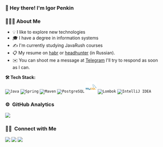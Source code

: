 ### 👋 Hey there! I'm Igor Penkin 

###    👨🏻‍💻  About Me

- 💡  I like to explore new technologies
- 🎓  I have a degree in information systems
- ✍️  I'm currently studying JavaRush courses
- 📋  My resume on [habr](https://career.habr.com/happycaat) or [headhunter](https://hh.ru/resume/e229657eff0b52c0b30039ed1f4830355a4745) (in Russian).
- ✉️  You can shoot me a message at [Telegram](https://t.me/happycaat) I'll try to respond as soon as I can.


 **🛠 Tech Stack:**  
 <code><img height="35" title="Java" src="https://raw.githubusercontent.com/jmnote/z-icons/master/svg/java.svg"></code>
 <code><img height="35" title="Spring" src="https://raw.githubusercontent.com/yurijserrano/Github-Profile-Readme-Logos/master/frameworks/spring.svg"></code>
 <code><img height="35" title="Maven" src="https://user-images.githubusercontent.com/43886029/158700377-62b0da69-81a2-4340-8ce6-dec718533aee.svg"></code>
 <code><img height="35" title="PostgreSQL" src="https://raw.githubusercontent.com/yurijserrano/Github-Profile-Readme-Logos/master/databases/postgresql.svg"></code>
 <code><img height="35" title="MySQL" src="https://raw.githubusercontent.com/devicons/devicon/1119b9f84c0290e0f0b38982099a2bd027a48bf1/icons/mysql/mysql-original-wordmark.svg"></code> 
 <code><img height="35" title="Lombok" src="https://avatars.githubusercontent.com/u/45949248?s=200&v=4"></code>
 <code><img height="35" title="IntelliJ IDEA" src="https://raw.githubusercontent.com/yurijserrano/Github-Profile-Readme-Logos/master/ides/intellij.svg"></code>
 
 
 ### ⚙️ &nbsp;GitHub Analytics

<p align="left">
<a href="https://github.com/iPenkinDev">
  <img height="180em" src="https://github-readme-stats-eight-theta.vercel.app/api?username=iPenkinDev&show_icons=true&theme=algolia&include_all_commits=true&count_private=true"/>  
</a>
</p>

### 🤝🏻 &nbsp;Connect with Me

<p align="left">
<a href="https://t.me/happycaat"><img src="https://img.shields.io/badge/-@happycaat-1877F2?style=flat&logo=Telegram&logoColor=white"/></a>
<a href="https://www.linkedin.com/in/igor-penkin-92576a252/"><img src="https://img.shields.io/badge/-Igor%20Penkin%20-0077B5?style=flat&logo=Linkedin&logoColor=white"/></a>
<a href="mailto:igor.penkin.dev@gmail.com"><img src="https://img.shields.io/badge/-igor.penkin.dev@gmail.com-D14836?style=flat&logo=Gmail&logoColor=white"/></a>
</p>

